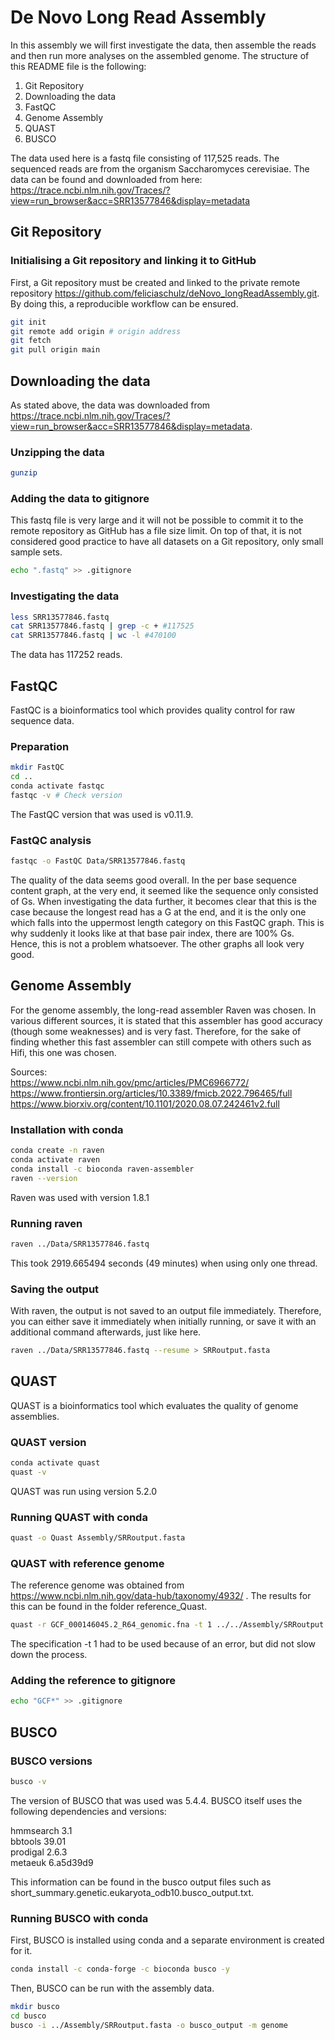 # De Novo Long Read Assembly
In this assembly we will first investigate the data, then assemble the reads and then run more analyses on the assembled genome. The structure of this README file is the following:  
1. Git Repository  
2. Downloading the data  
3. FastQC  
4. Genome Assembly
5. QUAST  
6. BUSCO

The data used here is a fastq file consisting of 117,525 reads. The sequenced reads are from the organism Saccharomyces cerevisiae. The data can be found and downloaded from here: https://trace.ncbi.nlm.nih.gov/Traces/?view=run_browser&acc=SRR13577846&display=metadata



## Git Repository
### Initialising a Git repository and linking it to GitHub

First, a Git repository must be created and linked to the private remote repository https://github.com/feliciaschulz/deNovo_longReadAssembly.git.  
By doing this, a reproducible workflow can be ensured.

```bash
git init
git remote add origin # origin address
git fetch
git pull origin main
```

## Downloading the data
As stated above, the data was downloaded from https://trace.ncbi.nlm.nih.gov/Traces/?view=run_browser&acc=SRR13577846&display=metadata.
### Unzipping the data
```bash
gunzip
```

### Adding the data to gitignore
This fastq file is very large and it will not be possible to commit it to the remote repository as GitHub has a file size limit. On top of that, it is not considered good practice to have all datasets on a Git repository, only small sample sets.
```bash
echo ".fastq" >> .gitignore
```

### Investigating the data
```bash
less SRR13577846.fastq
cat SRR13577846.fastq | grep -c + #117525
cat SRR13577846.fastq | wc -l #470100
```
The data has 117252 reads.

## FastQC
FastQC is a bioinformatics tool which provides quality control for raw sequence data.
### Preparation
```bash
mkdir FastQC
cd ..
conda activate fastqc
fastqc -v # Check version
```
The FastQC version that was used is v0.11.9.

### FastQC analysis
```bash
fastqc -o FastQC Data/SRR13577846.fastq
```
The quality of the data seems good overall. In the per base sequence content graph, at the very end, it seemed like the sequence only consisted of Gs. When investigating the data further, it becomes clear that this is the case because the longest read has a G at the end, and it is the only one which falls into the uppermost length category on this FastQC graph. This is why suddenly it looks like at that base pair index, there are 100% Gs. Hence, this is not a problem whatsoever. The other graphs all look very good.

## Genome Assembly
For the genome assembly, the long-read assembler Raven was chosen. In various different sources, it is stated that this assembler has good accuracy (though some weaknesses) and is very fast. Therefore, for the sake of finding whether this fast assembler can still compete with  others such as Hifi, this one was chosen.

Sources:  
https://www.ncbi.nlm.nih.gov/pmc/articles/PMC6966772/  
https://www.frontiersin.org/articles/10.3389/fmicb.2022.796465/full  
https://www.biorxiv.org/content/10.1101/2020.08.07.242461v2.full


### Installation with conda
```bash
conda create -n raven
conda activate raven
conda install -c bioconda raven-assembler
raven --version
```
Raven was used with version 1.8.1

### Running raven
```bash
raven ../Data/SRR13577846.fastq
```
This took 2919.665494 seconds (49 minutes) when using only one thread.

### Saving the output
With raven, the output is not saved to an output file immediately. Therefore, you can either save it immediately when initially running, or save it with an additional command afterwards, just like here. 
```bash
raven ../Data/SRR13577846.fastq --resume > SRRoutput.fasta
```

## QUAST
QUAST is a bioinformatics tool which evaluates the quality of genome assemblies.
### QUAST version
```bash
conda activate quast
quast -v
```
QUAST was run using version 5.2.0

### Running QUAST with conda
```bash
quast -o Quast Assembly/SRRoutput.fasta
```


### QUAST with reference genome
The reference genome was obtained from https://www.ncbi.nlm.nih.gov/data-hub/taxonomy/4932/ .
The results for this can be found in the folder reference_Quast.

```bash
quast -r GCF_000146045.2_R64_genomic.fna -t 1 ../../Assembly/SRRoutput.fasta
```
The specification -t 1 had to be used because of an error, but did not slow down the process.

### Adding the reference to gitignore
```bash
echo "GCF*" >> .gitignore
```

## BUSCO
### BUSCO versions
```bash
busco -v
```
The version of BUSCO that was used was 5.4.4. BUSCO itself uses the following dependencies and versions:

hmmsearch 3.1  
bbtools 39.01  
prodigal 2.6.3  
metaeuk 6.a5d39d9

This information can be found in the busco output files such as short_summary.genetic.eukaryota_odb10.busco_output.txt.

### Running BUSCO with conda
First, BUSCO is installed using conda and a separate environment is created for it.
```bash
conda install -c conda-forge -c bioconda busco -y
```

Then, BUSCO can be run with the assembly data.
```bash
mkdir busco
cd busco
busco -i ../Assembly/SRRoutput.fasta -o busco_output -m genome
```








